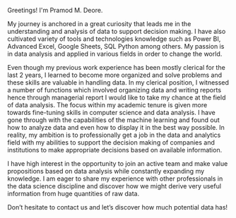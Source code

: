 Greetings! I'm Pramod M. Deore.

My journey is anchored in a great curiosity that leads me in the understanding and analysis of data to support decision making. I have also cultivated variety of tools and technologies knowledge such as Power BI, Advanced Excel, Google Sheets, SQL Python among others. My passion is in data analysis and applied in various fields in order to change the world.

Even though my previous work experience has been mostly clerical for the last 2 years, I learned to become more organized and solve problems and these skills are valuable in handling data. In my clerical position, I witnessed a number of functions which involved organizing data and writing reports hence through managerial report I would like to take my chance at the field of data analysis.
The focus within my academic tenure is given more towards fine-tuning skills in computer science and data analysis. I have gone through with the capabilities of the machine learning and found out how to analyze data and even how to display it in the best way possible. In reality, my ambition is to professionally get a job in the data and analytics field with my abilities to support the decision making of companies and institutions to make appropriate decisions based on available information.

I have high interest in the opportunity to join an active team and make value propositions based on data analysis while constantly expanding my knowledge. I am eager to share my experience with other professionals in the data science discipline and discover how we might derive very useful information from huge quantities of raw data.

Don’t hesitate to contact us and let’s discover how much potential data has!

